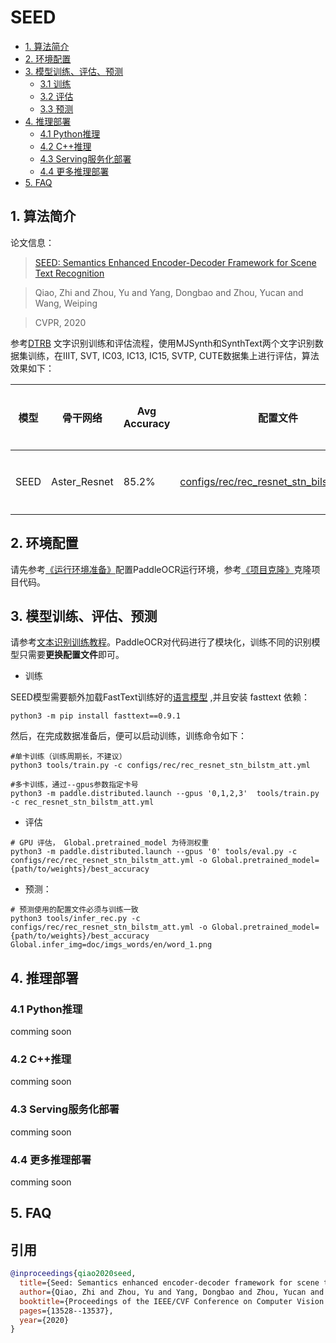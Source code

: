 # SEED

- [1. 算法简介](#1)
- [2. 环境配置](#2)
- [3. 模型训练、评估、预测](#3)
    - [3.1 训练](#3-1)
    - [3.2 评估](#3-2)
    - [3.3 预测](#3-3)
- [4. 推理部署](#4)
    - [4.1 Python推理](#4-1)
    - [4.2 C++推理](#4-2)
    - [4.3 Serving服务化部署](#4-3)
    - [4.4 更多推理部署](#4-4)
- [5. FAQ](#5)

<a name="1"></a>
## 1. 算法简介

论文信息：
> [SEED: Semantics Enhanced Encoder-Decoder Framework for Scene Text Recognition](https://arxiv.org/pdf/2005.10977.pdf)

> Qiao, Zhi and Zhou, Yu and Yang, Dongbao and Zhou, Yucan and Wang, Weiping

> CVPR, 2020

参考[DTRB](https://arxiv.org/abs/1904.01906) 文字识别训练和评估流程，使用MJSynth和SynthText两个文字识别数据集训练，在IIIT, SVT, IC03, IC13, IC15, SVTP, CUTE数据集上进行评估，算法效果如下：

|模型|骨干网络|Avg Accuracy|配置文件|下载链接|
|---|---|---|---|---|
|SEED|Aster_Resnet| 85.2% | [configs/rec/rec_resnet_stn_bilstm_att.yml](../../configs/rec/rec_resnet_stn_bilstm_att.yml) | [训练模型](https://paddleocr.bj.bcebos.com/dygraph_v2.1/rec/rec_resnet_stn_bilstm_att.tar) |

<a name="2"></a>
## 2. 环境配置
请先参考[《运行环境准备》](./environment.md)配置PaddleOCR运行环境，参考[《项目克隆》](./clone.md)克隆项目代码。


<a name="3"></a>
## 3. 模型训练、评估、预测

请参考[文本识别训练教程](./recognition.md)。PaddleOCR对代码进行了模块化，训练不同的识别模型只需要**更换配置文件**即可。

- 训练

SEED模型需要额外加载FastText训练好的[语言模型](https://dl.fbaipublicfiles.com/fasttext/vectors-crawl/cc.en.300.bin.gz) ,并且安装 fasttext 依赖：

```
python3 -m pip install fasttext==0.9.1
```

然后，在完成数据准备后，便可以启动训练，训练命令如下：

```
#单卡训练（训练周期长，不建议）
python3 tools/train.py -c configs/rec/rec_resnet_stn_bilstm_att.yml

#多卡训练，通过--gpus参数指定卡号
python3 -m paddle.distributed.launch --gpus '0,1,2,3'  tools/train.py -c rec_resnet_stn_bilstm_att.yml

```

- 评估

```
# GPU 评估， Global.pretrained_model 为待测权重
python3 -m paddle.distributed.launch --gpus '0' tools/eval.py -c configs/rec/rec_resnet_stn_bilstm_att.yml -o Global.pretrained_model={path/to/weights}/best_accuracy
```

- 预测：

```
# 预测使用的配置文件必须与训练一致
python3 tools/infer_rec.py -c configs/rec/rec_resnet_stn_bilstm_att.yml -o Global.pretrained_model={path/to/weights}/best_accuracy Global.infer_img=doc/imgs_words/en/word_1.png
```

<a name="4"></a>
## 4. 推理部署

<a name="4-1"></a>
### 4.1 Python推理

comming soon


<a name="4-2"></a>
### 4.2 C++推理

comming soon

<a name="4-3"></a>
### 4.3 Serving服务化部署

comming soon

<a name="4-4"></a>
### 4.4 更多推理部署

comming soon

<a name="5"></a>
## 5. FAQ


## 引用

```bibtex
@inproceedings{qiao2020seed,
  title={Seed: Semantics enhanced encoder-decoder framework for scene text recognition},
  author={Qiao, Zhi and Zhou, Yu and Yang, Dongbao and Zhou, Yucan and Wang, Weiping},
  booktitle={Proceedings of the IEEE/CVF Conference on Computer Vision and Pattern Recognition},
  pages={13528--13537},
  year={2020}
}
```

